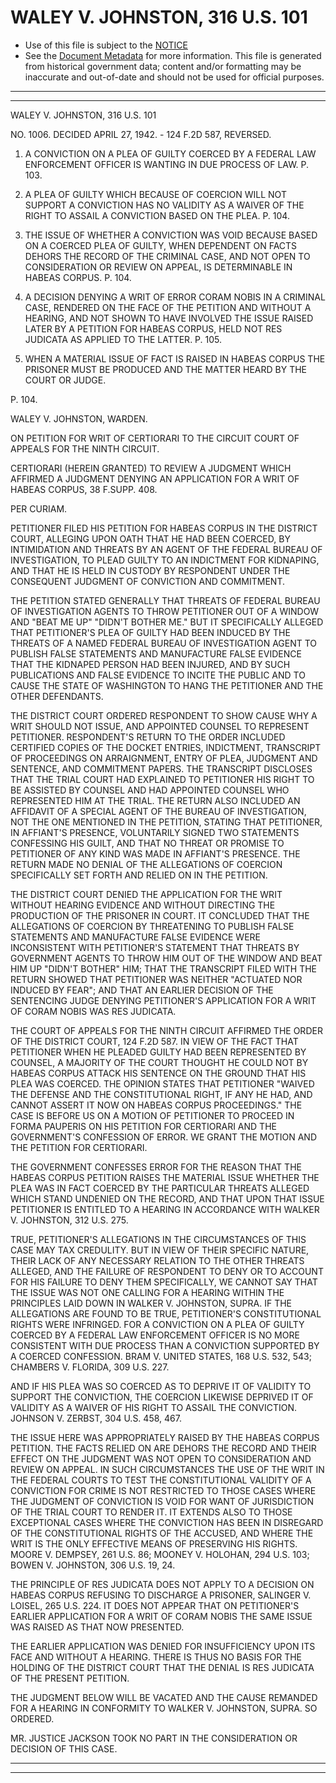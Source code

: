 ---
---

# WALEY V. JOHNSTON, 316 U.S. 101

* Use of this file is subject to the [NOTICE](https://github.com/publicdocs/notice/blob/master/NOTICE)
* See the [Document Metadata](../../../) for more information.
  This file is generated from historical government data; content and/or formatting may be inaccurate and out-of-date and should not be used for official purposes.

----------
----------

WALEY V. JOHNSTON, 316 U.S. 101

NO. 1006.  DECIDED APRIL 27, 1942.  - 124 F.2D 587, REVERSED.

1.  A CONVICTION ON A PLEA OF GUILTY COERCED BY A FEDERAL LAW ENFORCEMENT OFFICER IS WANTING IN DUE PROCESS OF LAW.  P. 103.

2.  A PLEA OF GUILTY WHICH BECAUSE OF COERCION WILL NOT SUPPORT A CONVICTION HAS NO VALIDITY AS A WAIVER OF THE RIGHT TO ASSAIL A CONVICTION BASED ON THE PLEA.  P. 104.

3.  THE ISSUE OF WHETHER A CONVICTION WAS VOID BECAUSE BASED ON A COERCED PLEA OF GUILTY, WHEN DEPENDENT ON FACTS DEHORS THE RECORD OF THE CRIMINAL CASE, AND NOT OPEN TO CONSIDERATION OR REVIEW ON APPEAL, IS DETERMINABLE IN HABEAS CORPUS.  P. 104.

4.  A DECISION DENYING A WRIT OF ERROR CORAM NOBIS IN A CRIMINAL CASE, RENDERED ON THE FACE OF THE PETITION AND WITHOUT A HEARING, AND NOT SHOWN TO HAVE INVOLVED THE ISSUE RAISED LATER BY A PETITION FOR HABEAS CORPUS, HELD NOT RES JUDICATA AS APPLIED TO THE LATTER.  P. 105.

5.  WHEN A MATERIAL ISSUE OF FACT IS RAISED IN HABEAS CORPUS THE PRISONER MUST BE PRODUCED AND THE MATTER HEARD BY THE COURT OR JUDGE.

P. 104.

WALEY V. JOHNSTON, WARDEN.

ON PETITION FOR WRIT OF CERTIORARI TO THE CIRCUIT COURT OF APPEALS FOR THE NINTH CIRCUIT.

CERTIORARI (HEREIN GRANTED) TO REVIEW A JUDGMENT WHICH AFFIRMED A JUDGMENT DENYING AN APPLICATION FOR A WRIT OF HABEAS CORPUS, 38 F.SUPP.  408.

PER CURIAM.

PETITIONER FILED HIS PETITION FOR HABEAS CORPUS IN THE DISTRICT COURT, ALLEGING UPON OATH THAT HE HAD BEEN COERCED, BY INTIMIDATION AND THREATS BY AN AGENT OF THE FEDERAL BUREAU OF INVESTIGATION, TO PLEAD GUILTY TO AN INDICTMENT FOR KIDNAPING, AND THAT HE IS HELD IN CUSTODY BY RESPONDENT UNDER THE CONSEQUENT JUDGMENT OF CONVICTION AND COMMITMENT.

THE PETITION STATED GENERALLY THAT THREATS OF FEDERAL BUREAU OF INVESTIGATION AGENTS TO THROW PETITIONER OUT OF A WINDOW AND "BEAT ME UP" "DIDN'T BOTHER ME."  BUT IT SPECIFICALLY ALLEGED THAT PETITIONER'S PLEA OF GUILTY HAD BEEN INDUCED BY THE THREATS OF A NAMED FEDERAL BUREAU OF INVESTIGATION AGENT TO PUBLISH FALSE STATEMENTS AND MANUFACTURE FALSE EVIDENCE THAT THE KIDNAPED PERSON HAD BEEN INJURED, AND BY SUCH PUBLICATIONS AND FALSE EVIDENCE TO INCITE THE PUBLIC AND TO CAUSE THE STATE OF WASHINGTON TO HANG THE PETITIONER AND THE OTHER DEFENDANTS.

THE DISTRICT COURT ORDERED RESPONDENT TO SHOW CAUSE WHY A WRIT SHOULD NOT ISSUE, AND APPOINTED COUNSEL TO REPRESENT PETITIONER.  RESPONDENT'S RETURN TO THE ORDER INCLUDED CERTIFIED COPIES OF THE DOCKET ENTRIES, INDICTMENT, TRANSCRIPT OF PROCEEDINGS ON ARRAIGNMENT, ENTRY OF PLEA, JUDGMENT AND SENTENCE, AND COMMITMENT PAPERS.  THE TRANSCRIPT DISCLOSES THAT THE TRIAL COURT HAD EXPLAINED TO PETITIONER HIS RIGHT TO BE ASSISTED BY COUNSEL AND HAD APPOINTED COUNSEL WHO REPRESENTED HIM AT THE TRIAL.  THE RETURN ALSO INCLUDED AN AFFIDAVIT OF A SPECIAL AGENT OF THE BUREAU OF INVESTIGATION, NOT THE ONE MENTIONED IN THE PETITION, STATING THAT PETITIONER, IN AFFIANT'S PRESENCE, VOLUNTARILY SIGNED TWO STATEMENTS CONFESSING HIS GUILT, AND THAT NO THREAT OR PROMISE TO PETITIONER OF ANY KIND WAS MADE IN AFFIANT'S PRESENCE.  THE RETURN MADE NO DENIAL OF THE ALLEGATIONS OF COERCION SPECIFICALLY SET FORTH AND RELIED ON IN THE PETITION.

THE DISTRICT COURT DENIED THE APPLICATION FOR THE WRIT WITHOUT HEARING EVIDENCE AND WITHOUT DIRECTING THE PRODUCTION OF THE PRISONER IN COURT.  IT CONCLUDED THAT THE ALLEGATIONS OF COERCION BY THREATENING TO PUBLISH FALSE STATEMENTS AND MANUFACTURE FALSE EVIDENCE WERE INCONSISTENT WITH PETITIONER'S STATEMENT THAT THREATS BY GOVERNMENT AGENTS TO THROW HIM OUT OF THE WINDOW AND BEAT HIM UP "DIDN'T BOTHER" HIM; THAT THE TRANSCRIPT FILED WITH THE RETURN SHOWED THAT PETITIONER WAS NEITHER "ACTUATED NOR INDUCED BY FEAR"; AND THAT AN EARLIER DECISION OF THE SENTENCING JUDGE DENYING PETITIONER'S APPLICATION FOR A WRIT OF CORAM NOBIS WAS RES JUDICATA.

THE COURT OF APPEALS FOR THE NINTH CIRCUIT AFFIRMED THE ORDER OF THE DISTRICT COURT, 124 F.2D 587.  IN VIEW OF THE FACT THAT PETITIONER WHEN HE PLEADED GUILTY HAD BEEN REPRESENTED BY COUNSEL, A MAJORITY OF THE COURT THOUGHT HE COULD NOT BY HABEAS CORPUS ATTACK HIS SENTENCE ON THE GROUND THAT HIS PLEA WAS COERCED.  THE OPINION STATES THAT PETITIONER "WAIVED THE DEFENSE AND THE CONSTITUTIONAL RIGHT, IF ANY HE HAD, AND CANNOT ASSERT IT NOW ON HABEAS CORPUS PROCEEDINGS."  THE CASE IS BEFORE US ON A MOTION OF PETITIONER TO PROCEED IN FORMA PAUPERIS ON HIS PETITION FOR CERTIORARI AND THE GOVERNMENT'S CONFESSION OF ERROR.  WE GRANT THE MOTION AND THE PETITION FOR CERTIORARI.

THE GOVERNMENT CONFESSES ERROR FOR THE REASON THAT THE HABEAS CORPUS PETITION RAISES THE MATERIAL ISSUE WHETHER THE PLEA WAS IN FACT COERCED BY THE PARTICULAR THREATS ALLEGED WHICH STAND UNDENIED ON THE RECORD, AND THAT UPON THAT ISSUE PETITIONER IS ENTITLED TO A HEARING IN ACCORDANCE WITH WALKER V. JOHNSTON, 312 U.S. 275.

TRUE, PETITIONER'S ALLEGATIONS IN THE CIRCUMSTANCES OF THIS CASE MAY TAX CREDULITY.  BUT IN VIEW OF THEIR SPECIFIC NATURE, THEIR LACK OF ANY NECESSARY RELATION TO THE OTHER THREATS ALLEGED, AND THE FAILURE OF RESPONDENT TO DENY OR TO ACCOUNT FOR HIS FAILURE TO DENY THEM SPECIFICALLY, WE CANNOT SAY THAT THE ISSUE WAS NOT ONE CALLING FOR A HEARING WITHIN THE PRINCIPLES LAID DOWN IN WALKER V. JOHNSTON, SUPRA. IF THE ALLEGATIONS ARE FOUND TO BE TRUE, PETITIONER'S CONSTITUTIONAL RIGHTS WERE INFRINGED.  FOR A CONVICTION ON A PLEA OF GUILTY COERCED BY A FEDERAL LAW ENFORCEMENT OFFICER IS NO MORE CONSISTENT WITH DUE PROCESS THAN A CONVICTION SUPPORTED BY A COERCED CONFESSION.  BRAM V. UNITED STATES, 168 U.S. 532, 543; CHAMBERS V. FLORIDA, 309 U.S. 227.

AND IF HIS PLEA WAS SO COERCED AS TO DEPRIVE IT OF VALIDITY TO SUPPORT THE CONVICTION, THE COERCION LIKEWISE DEPRIVED IT OF VALIDITY AS A WAIVER OF HIS RIGHT TO ASSAIL THE CONVICTION.  JOHNSON V. ZERBST, 304 U.S. 458, 467.

THE ISSUE HERE WAS APPROPRIATELY RAISED BY THE HABEAS CORPUS PETITION.  THE FACTS RELIED ON ARE DEHORS THE RECORD AND THEIR EFFECT ON THE JUDGMENT WAS NOT OPEN TO CONSIDERATION AND REVIEW ON APPEAL.  IN SUCH CIRCUMSTANCES THE USE OF THE WRIT IN THE FEDERAL COURTS TO TEST THE CONSTITUTIONAL VALIDITY OF A CONVICTION FOR CRIME IS NOT RESTRICTED TO THOSE CASES WHERE THE JUDGMENT OF CONVICTION IS VOID FOR WANT OF JURISDICTION OF THE TRIAL COURT TO RENDER IT.  IT EXTENDS ALSO TO THOSE EXCEPTIONAL CASES WHERE THE CONVICTION HAS BEEN IN DISREGARD OF THE CONSTITUTIONAL RIGHTS OF THE ACCUSED, AND WHERE THE WRIT IS THE ONLY EFFECTIVE MEANS OF PRESERVING HIS RIGHTS.  MOORE V. DEMPSEY, 261 U.S. 86; MOONEY V. HOLOHAN, 294 U.S. 103; BOWEN V. JOHNSTON, 306 U.S. 19, 24.

THE PRINCIPLE OF RES JUDICATA DOES NOT APPLY TO A DECISION ON HABEAS CORPUS REFUSING TO DISCHARGE A PRISONER, SALINGER V. LOISEL, 265 U.S. 224.  IT DOES NOT APPEAR THAT ON PETITIONER'S EARLIER APPLICATION FOR A WRIT OF CORAM NOBIS THE SAME ISSUE WAS RAISED AS THAT NOW PRESENTED.

THE EARLIER APPLICATION WAS DENIED FOR INSUFFICIENCY UPON ITS FACE AND WITHOUT A HEARING.  THERE IS THUS NO BASIS FOR THE HOLDING OF THE DISTRICT COURT THAT THE DENIAL IS RES JUDICATA OF THE PRESENT PETITION.

THE JUDGMENT BELOW WILL BE VACATED AND THE CAUSE REMANDED FOR A HEARING IN CONFORMITY TO WALKER V. JOHNSTON, SUPRA.  SO ORDERED.

MR. JUSTICE JACKSON TOOK NO PART IN THE CONSIDERATION OR DECISION OF THIS CASE.


----------
----------

